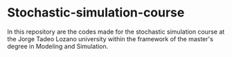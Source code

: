 # Stochastic-simulation-course
In this repository are the codes made for the stochastic simulation course at the Jorge Tadeo Lozano university within the framework of the master's degree in Modeling and Simulation.
